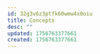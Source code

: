 ```yaml
---
id: 32g3v6z3ptfk60wmw4x0oiu
title: Concepts
desc: ""
updated: 1756763377661
created: 1756763377661
---
```

